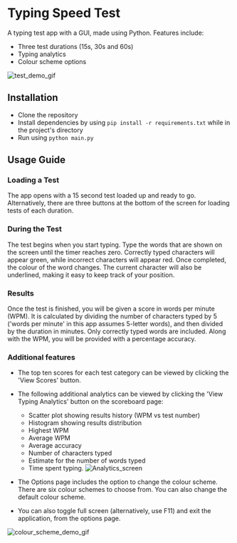 # Typing Speed Test

A typing test app with a GUI, made using Python.
Features include:
- Three test durations (15s, 30s and 60s)
- Typing analytics
- Colour scheme options

![test_demo_gif](https://github.com/dlaing240/Typing-speed-test/assets/159714200/2f440edc-2676-4335-a05a-8d48c178276b)


## Installation

- Clone the repository
- Install dependencies by using ```pip install -r requirements.txt``` while in the project's directory
- Run using ```python main.py```

## Usage Guide
### Loading a Test
The app opens with a 15 second test loaded up and ready to go. Alternatively, there are three buttons at the bottom of the screen for loading tests of each duration.
### During the Test
The test begins when you start typing. Type the words that are shown on the screen until the timer reaches zero. Correctly typed characters will appear green, while incorrect characters will appear red. Once completed, the colour of the word changes. The current character will also be underlined, making it easy to keep track of your position.
### Results
Once the test is finished, you will be given a score in words per minute (WPM). It is calculated by dividing the number of characters typed by 5 ('words per minute' in this app assumes 5-letter words), and then divided by the duration in minutes. Only correctly typed words are included.
Along with the WPM, you will be provided with a percentage accuracy.

### Additional features
- The top ten scores for each test category can be viewed by clicking the 'View Scores' button.
- The following additional analytics can be viewed by clicking the 'View Typing Analytics' button on the scoreboard page:
  - Scatter plot showing results history (WPM vs test number)
  - Histogram showing results distribution
  - Highest WPM
  - Average WPM
  - Average accuracy
  - Number of characters typed
  - Estimate for the number of words typed
  - Time spent typing.
![Analytics_screen](https://github.com/dlaing240/Typing-speed-test/assets/159714200/eadf2b39-7918-416f-b0ef-230e4e62048b)

- The Options page includes the option to change the colour scheme. There are six colour schemes to choose from. You can also change the default colour scheme.
- You can also toggle full screen (alternatively, use F11) and exit the application, from the options page.

![colour_scheme_demo_gif](https://github.com/dlaing240/Typing-speed-test/assets/159714200/11531dfe-bf4d-4c0e-981a-6c8a2c3accb3)
